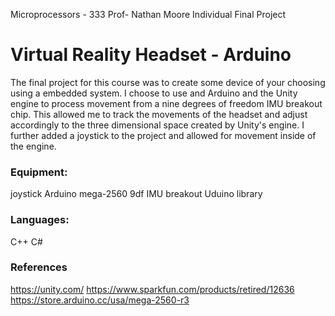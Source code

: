 Microprocessors - 333
Prof- Nathan Moore
Individual Final Project

# Virtual Reality Headset - Arduino
The final project for this course was to create some device of your choosing using a embedded system. I choose to use and Arduino and the Unity engine to process movement from a nine degrees of freedom IMU breakout chip. This allowed me to track the movements of the headset and adjust accordingly to the three dimensional space created by Unity's engine. I further added a joystick to the project and allowed for movement inside of the engine.

### Equipment:
joystick 
Arduino mega-2560
9df IMU breakout 
Uduino library 

### Languages:
C++
C#

### References
https://unity.com/
https://www.sparkfun.com/products/retired/12636
https://store.arduino.cc/usa/mega-2560-r3

